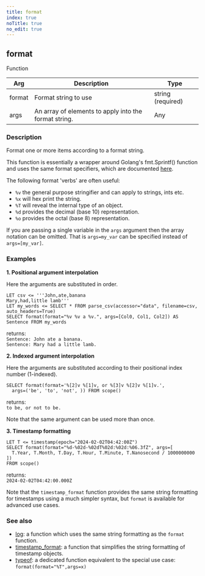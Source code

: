```yaml
---
title: format
index: true
noTitle: true
no_edit: true
---
```




<div class="vql_item"></div>


## format
<span class='vql_type label label-warning pull-right page-header'>Function</span>



<div class="vqlargs"></div>

Arg | Description | Type
----|-------------|-----
format|Format string to use|string (required)
args|An array of elements to apply into the format string.|Any

### Description

Format one or more items according to a format string.

This function is essentially a wrapper around Golang's fmt.Sprintf()
function and uses the same format specifiers, which are documented
[here](https://pkg.go.dev/fmt).

The following format 'verbs' are often useful:

- `%v` the general purpose stringifier and can apply to strings, ints etc.
- `%x` will hex print the string.
- `%T` will reveal the internal type of an object.
- `%d` provides the decimal (base 10) representation.
- `%o` provides the octal (base 8) representation.

If you are passing a single variable in the `args` argument then the array
notation can be omitted. That is `args=my_var` can be specified instead
of `args=[my_var]`.

### Examples

**1. Positional argument interpolation**

Here the arguments are substituted in order.

```vql
LET csv <= '''John,ate,banana
Mary,had,little lamb'''
LET my_words <= SELECT * FROM parse_csv(accessor="data", filename=csv, auto_headers=True)
SELECT format(format="%v %v a %v.", args=[Col0, Col1, Col2]) AS Sentence FROM my_words
```
returns:\
`Sentence: John ate a banana.`\
`Sentence: Mary had a little lamb.`

**2. Indexed argument interpolation**

Here the arguments are substituted according to their positional index number
(1-indexed).

```vql
SELECT format(format='%[2]v %[1]v, or %[3]v %[2]v %[1]v.',
  args=('be', 'to', 'not', )) FROM scope()
```
returns:\
`to be, or not to be.`

Note that the same argument can be used more than once.

**3. Timestamp formatting**

```vql
LET T <= timestamp(epoch="2024-02-02T04:42:00Z")
SELECT format(format="%d-%02d-%02dT%02d:%02d:%06.3fZ", args=[
  T.Year, T.Month, T.Day, T.Hour, T.Minute, T.Nanosecond / 1000000000 ])
FROM scope()
```
returns:\
`2024-02-02T04:42:00.000Z`

Note that the `timestamp_format` function provides the same string
formatting for timestamps using a much simpler syntax, but `format` is available
for advanced use cases.

### See also

- [log](vql_reference/basic/log/): a function which uses the same string
  formatting as the `format` function.
- [timestamp_format](/vql_reference/misc/timestamp_format/): a function
  that simplifies the string formatting of timestamp objects.
- [typeof](/vql_reference/basic/format/): a dedicated function equivalent
  to the special use case: `format(format="%T",args=x)`


